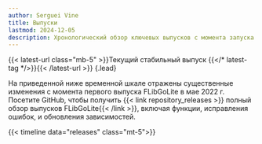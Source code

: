 ```yaml
---
author: Serguei Vine
title: Выпуски
lastmod: 2024-12-05
description: Хронологический обзор ключевых выпусков с момента запуска FLibGoLite.
---
```

{{< latest-url class="mb-5" >}}Текущий стабильный выпуск {{</* latest-tag */>}}{{< /latest-url >}}
{.lead}  

На приведенной ниже временной шкале отражены существенные изменения с момента первого выпуска FLibGoLite в мае 2022 г. Посетите GitHub, чтобы получить {{< link repository_releases >}} полный обзор выпусков FLibGoLite{{< /link >}}, включая функции, исправления ошибок, и обновления зависимостей.

{{< timeline data="releases" class="mt-5">}}
